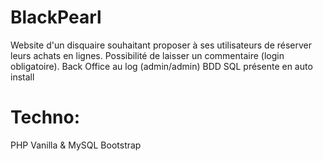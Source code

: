 # BlackPearl

Website d'un disquaire souhaitant proposer à ses utilisateurs de réserver leurs achats en lignes.
Possibilité de laisser un commentaire (login obligatoire).
Back Office au log (admin/admin)
BDD SQL présente en auto install
 
# Techno: 
PHP Vanilla & MySQL
Bootstrap
